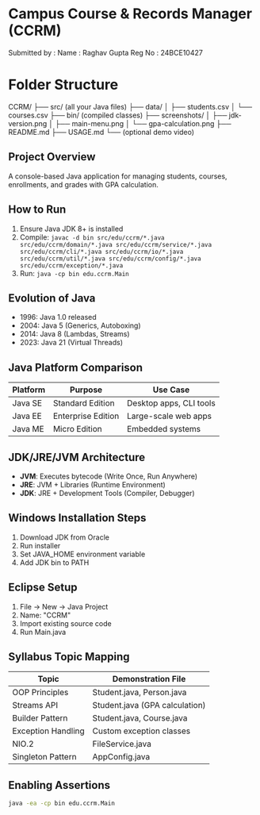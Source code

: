 # Campus Course & Records Manager (CCRM)
Submitted by : 
Name : Raghav Gupta
Reg No : 24BCE10427

# Folder Structure

CCRM/
├── src/ (all your Java files)
├── data/
│   ├── students.csv
│   └── courses.csv
├── bin/ (compiled classes)
├── screenshots/
│   ├── jdk-version.png
│   ├── main-menu.png
│   └── gpa-calculation.png
├── README.md
├── USAGE.md
└── (optional demo video)

## Project Overview
A console-based Java application for managing students, courses, enrollments, and grades with GPA calculation.

## How to Run
1. Ensure Java JDK 8+ is installed
2. Compile: `javac -d bin src/edu/ccrm/*.java src/edu/ccrm/domain/*.java src/edu/ccrm/service/*.java src/edu/ccrm/cli/*.java src/edu/ccrm/io/*.java src/edu/ccrm/util/*.java src/edu/ccrm/config/*.java src/edu/ccrm/exception/*.java`
3. Run: `java -cp bin edu.ccrm.Main`

## Evolution of Java
- 1996: Java 1.0 released
- 2004: Java 5 (Generics, Autoboxing)
- 2014: Java 8 (Lambdas, Streams)
- 2023: Java 21 (Virtual Threads)

## Java Platform Comparison
| Platform | Purpose | Use Case |
|----------|---------|----------|
| Java SE | Standard Edition | Desktop apps, CLI tools |
| Java EE | Enterprise Edition | Large-scale web apps |
| Java ME | Micro Edition | Embedded systems |

## JDK/JRE/JVM Architecture
- **JVM**: Executes bytecode (Write Once, Run Anywhere)
- **JRE**: JVM + Libraries (Runtime Environment)
- **JDK**: JRE + Development Tools (Compiler, Debugger)

## Windows Installation Steps
1. Download JDK from Oracle
2. Run installer
3. Set JAVA_HOME environment variable
4. Add JDK bin to PATH

## Eclipse Setup
1. File → New → Java Project
2. Name: "CCRM"
3. Import existing source code
4. Run Main.java

## Syllabus Topic Mapping
| Topic | Demonstration File |
|-------|-------------------|
| OOP Principles | Student.java, Person.java |
| Streams API | Student.java (GPA calculation) |
| Builder Pattern | Student.java, Course.java |
| Exception Handling | Custom exception classes |
| NIO.2 | FileService.java |
| Singleton Pattern | AppConfig.java |

## Enabling Assertions
```bash
java -ea -cp bin edu.ccrm.Main